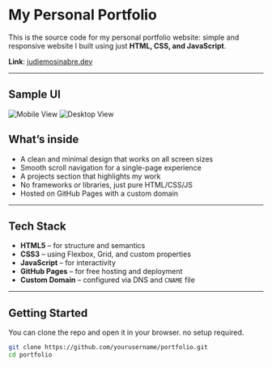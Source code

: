 # My Personal Portfolio

This is the source code for my personal portfolio website: simple and responsive website I built using just **HTML, CSS, and JavaScript**.

**Link**: [judiemosinabre.dev](https://judiemosinabre.dev)

---
## Sample UI
![Mobile View](https://github.com/user-attachments/assets/5899a801-b1a0-4a46-8264-b8e229ec5821)
![Desktop View](https://github.com/user-attachments/assets/09cccfb6-1abf-4128-ad2f-52b65ed45ca8)


## What’s inside

- A clean and minimal design that works on all screen sizes
- Smooth scroll navigation for a single-page experience
- A projects section that highlights my work
- No frameworks or libraries, just pure HTML/CSS/JS
- Hosted on GitHub Pages with a custom domain

---

## Tech Stack

- **HTML5** – for structure and semantics  
- **CSS3** – using Flexbox, Grid, and custom properties  
- **JavaScript** – for interactivity
- **GitHub Pages** – for free hosting and deployment  
- **Custom Domain** – configured via DNS and `CNAME` file  

---

## Getting Started

You can clone the repo and open it in your browser. no setup required.

```bash
git clone https://github.com/yourusername/portfolio.git
cd portfolio
